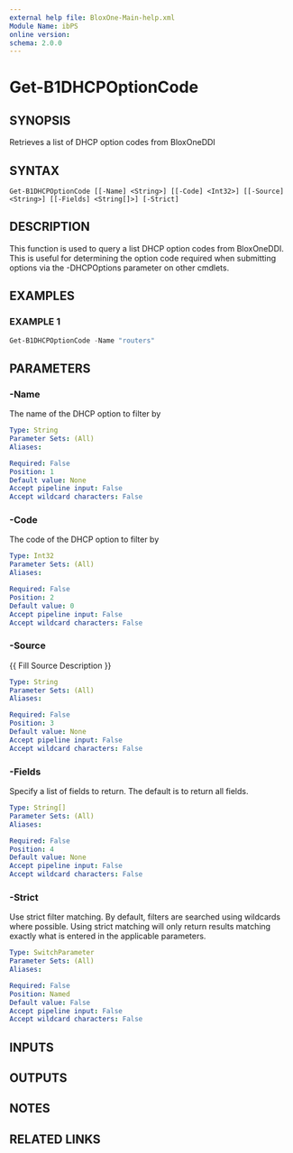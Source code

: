 ```yaml
---
external help file: BloxOne-Main-help.xml
Module Name: ibPS
online version:
schema: 2.0.0
---
```


# Get-B1DHCPOptionCode

## SYNOPSIS
Retrieves a list of DHCP option codes from BloxOneDDI

## SYNTAX

```
Get-B1DHCPOptionCode [[-Name] <String>] [[-Code] <Int32>] [[-Source] <String>] [[-Fields] <String[]>] [-Strict]
```

## DESCRIPTION
This function is used to query a list DHCP option codes from BloxOneDDI.
This is useful for determining the option code required when submitting options via the -DHCPOptions parameter on other cmdlets.

## EXAMPLES

### EXAMPLE 1
```powershell
Get-B1DHCPOptionCode -Name "routers"
```

## PARAMETERS

### -Name
The name of the DHCP option to filter by

```yaml
Type: String
Parameter Sets: (All)
Aliases:

Required: False
Position: 1
Default value: None
Accept pipeline input: False
Accept wildcard characters: False
```

### -Code
The code of the DHCP option to filter by

```yaml
Type: Int32
Parameter Sets: (All)
Aliases:

Required: False
Position: 2
Default value: 0
Accept pipeline input: False
Accept wildcard characters: False
```

### -Source
{{ Fill Source Description }}

```yaml
Type: String
Parameter Sets: (All)
Aliases:

Required: False
Position: 3
Default value: None
Accept pipeline input: False
Accept wildcard characters: False
```

### -Fields
Specify a list of fields to return.
The default is to return all fields.

```yaml
Type: String[]
Parameter Sets: (All)
Aliases:

Required: False
Position: 4
Default value: None
Accept pipeline input: False
Accept wildcard characters: False
```

### -Strict
Use strict filter matching.
By default, filters are searched using wildcards where possible.
Using strict matching will only return results matching exactly what is entered in the applicable parameters.

```yaml
Type: SwitchParameter
Parameter Sets: (All)
Aliases:

Required: False
Position: Named
Default value: False
Accept pipeline input: False
Accept wildcard characters: False
```

## INPUTS

## OUTPUTS

## NOTES

## RELATED LINKS
